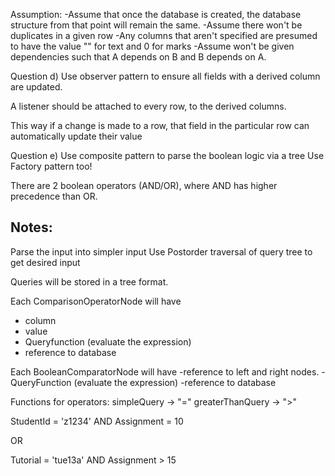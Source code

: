 Assumption:
-Assume that once the database is created, the database structure from that point will remain the same.
-Assume there won't be duplicates in a given row
-Any columns that aren't specified are presumed to have the value "" for text and 0 for marks
-Assume won't be given dependencies such that A depends on B and B depends on A.

Question d) 
Use observer pattern to ensure all fields with a derived column are updated.

A listener should be attached to every row, to the derived columns.

This way if a change is made to a row, that field in the particular row can automatically update their value

Question e)
Use composite pattern to parse the boolean logic via a tree
Use Factory pattern too!

There are 2 boolean operators (AND/OR), 
where AND has higher precedence than OR. 


## Notes:
Parse the input into simpler input
Use Postorder traversal of query tree to get desired input

Queries will be stored in a tree format.

Each ComparisonOperatorNode will have
- column  
- value 
- Queryfunction (evaluate the expression)
- reference to database

Each BooleanComparatorNode will have
-reference to left and right nodes.
-QueryFunction (evaluate the expression)
-reference to database



Functions for operators:
simpleQuery -> "="
greaterThanQuery -> ">"



StudentId = 'z1234' 
AND 
Assignment = 10 

OR 

Tutorial = 'tue13a' 
AND 
Assignment > 15